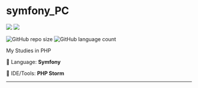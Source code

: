 # symfony_PC

<p align="left">

  <a href="https://www.linkedin.com/in/vin%C3%ADcius-valle-beraldo-9b85a2208/" alt="Linkedin">
  <img src="https://img.shields.io/badge/-Linkedin-0e76a8?style=flat-square&logo=Linkedin&logoColor=white&link=" /></a>

  <a href="https://www.instagram.com/marquis_cthulhu_styles/" alt="Instagram">
  <img src="https://img.shields.io/badge/-Instagram-DF0174?style=flat-square&labelColor=DF0174&logo=instagram&logoColor=white&link=LINK-DO-SEU-INSTAGRAM"/></a>
</p>  

![GitHub repo size](https://img.shields.io/github/repo-size/MrFahrenhei/symfony_PC?style=for-the-badge)
![GitHub language count](https://img.shields.io/github/languages/count/MrFahrenhei/symfony_PC?style=for-the-badge)

My Studies in PHP

<p align="left">
  🦄 Language: <strong>Symfony</strong>
</p>

<p align="left">
  💼 IDE/Tools: <strong>PHP Storm</strong>
</p>

<hr>
